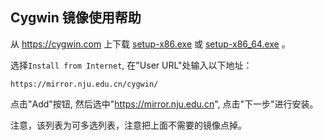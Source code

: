 ## Cygwin 镜像使用帮助

从 <https://cygwin.com> 上下载 [setup-x86.exe](https://cygwin.com/setup-x86.exe)
或 [setup-x86_64.exe](https://cygwin.com/setup-x86_64.exe) 。

选择`Install from Internet`, 在"User URL"处输入以下地址：

```
https://mirror.nju.edu.cn/cygwin/
```

点击"Add"按钮, 然后选中"https://mirror.nju.edu.cn", 点击"下一步"进行安装。

注意，该列表为可多选列表，注意把上面不需要的镜像点掉。

